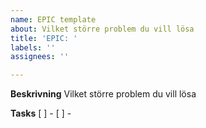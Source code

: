 ```yaml
---
name: EPIC template
about: Vilket större problem du vill lösa
title: 'EPIC: '
labels: ''
assignees: ''

---
```


**Beskrivning**
Vilket större problem du vill lösa

**Tasks**
[ ] -
[ ] -
